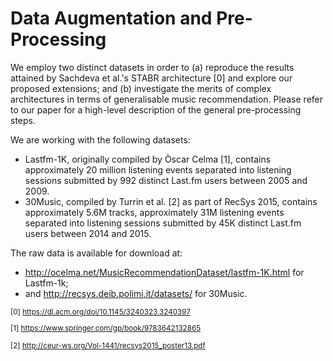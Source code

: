 # Data Augmentation and Pre-Processing

We employ two distinct datasets in order to (a) reproduce the results attained by Sachdeva et al.'s STABR architecture [0] and explore our proposed extensions; and (b) investigate the merits of complex architectures in terms of generalisable music recommendation. Please refer to our paper for a high-level description of the general pre-processing steps.

We are working with the following datasets:

* Lastfm-1K, originally compiled by Òscar Celma [1], contains approximately 20 million listening events separated into listening sessions submitted by 992 distinct Last.fm users between 2005 and 2009.
* 30Music, compiled by Turrin et al. [2] as part of RecSys 2015, contains approximately 5.6M tracks, approximately 31M listening events separated into listening sessions submitted by 45K distinct Last.fm users between 2014 and 2015.

The raw data is available for download at:

* http://ocelma.net/MusicRecommendationDataset/lastfm-1K.html for Lastfm-1k;
* and http://recsys.deib.polimi.it/datasets/ for 30Music.



<small>

[0] https://dl.acm.org/doi/10.1145/3240323.3240397

[1] https://www.springer.com/gp/book/9783642132865

[2] http://ceur-ws.org/Vol-1441/recsys2015_poster13.pdf
</small>